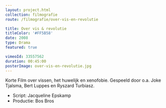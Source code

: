 ```yaml
---
layout: project.html
collection: filmografie
route: /filmografie/over-vis-en-revolutie

title: Over vis & revolutie
titleColor: '#FF5B58'
date: 2008
type: Drama
featured: true

vimeoId: 33557562
duration: 00:45:00
posterImage: over-vis-en-revolutie.jpg
---
```

Korte Film over vissen, het huwelijk en
xenofobie. Gespeeld door o.a. Joke Tjalsma,
Bert Luppes en Ryszard Turbiasz.

- Script: Jacqueline Epskamp
- Productie: Bos Bros
